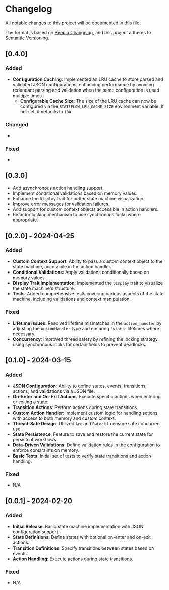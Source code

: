 # Changelog

All notable changes to this project will be documented in this file.

The format is based on [Keep a Changelog](https://keepachangelog.com/en/1.0.0/),
and this project adheres to [Semantic Versioning](https://semver.org/spec/v2.0.0.html).

## [0.4.0]

### Added

- **Configuration Caching**: Implemented an LRU cache to store parsed and validated JSON configurations, enhancing performance by avoiding redundant parsing and validation when the same configuration is used multiple times.
  - **Configurable Cache Size**: The size of the LRU cache can now be configured via the `STATEFLOW_LRU_CACHE_SIZE` environment variable. If not set, it defaults to `100`.

### Changed

- 

### Fixed

- 

## [0.3.0]

- Add asynchronous action handling support.
- Implement conditional validations based on memory values.
- Enhance the `Display` trait for better state machine visualization.
- Improve error messages for validation failures.
- Add support for custom context objects accessible in action handlers.
- Refactor locking mechanism to use synchronous locks where appropriate.

## [0.2.0] - 2024-04-25

### Added

- **Custom Context Support**: Ability to pass a custom context object to the state machine, accessible in the action handler.
- **Conditional Validations**: Apply validations conditionally based on memory values.
- **Display Trait Implementation**: Implemented the `Display` trait to visualize the state machine's structure.
- **Tests**: Added comprehensive tests covering various aspects of the state machine, including validations and context manipulation.

### Fixed

- **Lifetime Issues**: Resolved lifetime mismatches in the `action_handler` by adjusting the `ActionHandler` type and ensuring `'static` lifetimes where necessary.
- **Concurrency**: Improved thread safety by refining the locking strategy, using synchronous locks for certain fields to prevent deadlocks.

## [0.1.0] - 2024-03-15

### Added

- **JSON Configuration**: Ability to define states, events, transitions, actions, and validations via a JSON file.
- **On-Enter and On-Exit Actions**: Execute specific actions when entering or exiting a state.
- **Transition Actions**: Perform actions during state transitions.
- **Custom Action Handler**: Implement custom logic for handling actions, with access to both memory and custom context.
- **Thread-Safe Design**: Utilized `Arc` and `RwLock` to ensure safe concurrent use.
- **State Persistence**: Feature to save and restore the current state for persistent workflows.
- **Data-Driven Validations**: Define validation rules in the configuration to enforce constraints on memory.
- **Basic Tests**: Initial set of tests to verify state transitions and action handling.

### Fixed

- N/A

## [0.0.1] - 2024-02-20

### Added

- **Initial Release**: Basic state machine implementation with JSON configuration support.
- **State Definitions**: Define states with optional on-enter and on-exit actions.
- **Transition Definitions**: Specify transitions between states based on events.
- **Action Handling**: Execute actions during state transitions.

### Fixed

- N/A